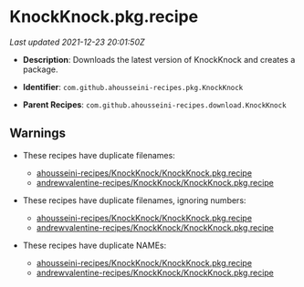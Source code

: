 # KnockKnock.pkg.recipe

_Last updated 2021-12-23 20:01:50Z_

- **Description**: Downloads the latest version of KnockKnock and creates a package.

- **Identifier**: `com.github.ahousseini-recipes.pkg.KnockKnock`

- **Parent Recipes**: `com.github.ahousseini-recipes.download.KnockKnock`


## Warnings

- These recipes have duplicate filenames:
    - [ahousseini-recipes/KnockKnock/KnockKnock.pkg.recipe](/autopkg-dupe-tracker/ahousseini-recipes/KnockKnock/KnockKnock.pkg.recipe)
    - [andrewvalentine-recipes/KnockKnock/KnockKnock.pkg.recipe](/autopkg-dupe-tracker/andrewvalentine-recipes/KnockKnock/KnockKnock.pkg.recipe)

- These recipes have duplicate filenames, ignoring numbers:
    - [ahousseini-recipes/KnockKnock/KnockKnock.pkg.recipe](/autopkg-dupe-tracker/ahousseini-recipes/KnockKnock/KnockKnock.pkg.recipe)
    - [andrewvalentine-recipes/KnockKnock/KnockKnock.pkg.recipe](/autopkg-dupe-tracker/andrewvalentine-recipes/KnockKnock/KnockKnock.pkg.recipe)

- These recipes have duplicate NAMEs:
    - [ahousseini-recipes/KnockKnock/KnockKnock.pkg.recipe](/autopkg-dupe-tracker/ahousseini-recipes/KnockKnock/KnockKnock.pkg.recipe)
    - [andrewvalentine-recipes/KnockKnock/KnockKnock.pkg.recipe](/autopkg-dupe-tracker/andrewvalentine-recipes/KnockKnock/KnockKnock.pkg.recipe)
